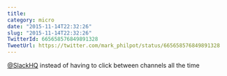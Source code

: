 ```yaml
---
title: 
category: micro
date: "2015-11-14T22:32:26"
slug: "2015-11-14T22:32:26"
TwitterId: 665658576849891328
TweetUrl: https://twitter.com/mark_philpot/status/665658576849891328
---
```


[@SlackHQ](https://twitter.com/SlackHQ) instead of having to click between
channels all the time
